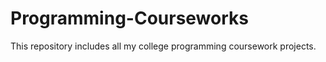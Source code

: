 # Programming-Courseworks
This repository includes all my college programming coursework projects. 
